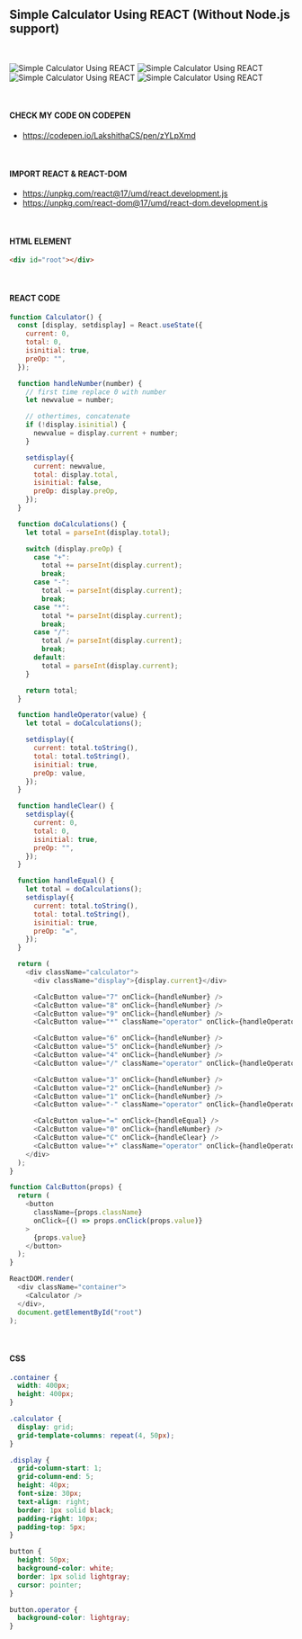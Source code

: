 ## Simple Calculator Using REACT (Without Node.js support)

<br/>


![Simple Calculator Using REACT](caculator_screenshot_1.png "Init")
![Simple Calculator Using REACT](caculator_screenshot_2.png "Clicked 1")
![Simple Calculator Using REACT](caculator_screenshot_3.png "Clicked + & 2")
![Simple Calculator Using REACT](caculator_screenshot_4.png "Clicked =")

<br/>

#### CHECK MY CODE ON CODEPEN

* https://codepen.io/LakshithaCS/pen/zYLpXmd

<br/>

#### IMPORT REACT & REACT-DOM

* https://unpkg.com/react@17/umd/react.development.js
* https://unpkg.com/react-dom@17/umd/react-dom.development.js

<br/>

#### HTML ELEMENT

```html
<div id="root"></div>
```
<br/>

#### REACT CODE

```javascript
function Calculator() {
  const [display, setdisplay] = React.useState({
    current: 0,
    total: 0,
    isinitial: true,
    preOp: "",
  });

  function handleNumber(number) {
    // first time replace 0 with number
    let newvalue = number;

    // othertimes, concatenate
    if (!display.isinitial) {
      newvalue = display.current + number;
    }

    setdisplay({
      current: newvalue,
      total: display.total,
      isinitial: false,
      preOp: display.preOp,
    });
  }

  function doCalculations() {
    let total = parseInt(display.total);

    switch (display.preOp) {
      case "+":
        total += parseInt(display.current);
        break;
      case "-":
        total -= parseInt(display.current);
        break;
      case "*":
        total *= parseInt(display.current);
        break;
      case "/":
        total /= parseInt(display.current);
        break;
      default:
        total = parseInt(display.current);
    }

    return total;
  }

  function handleOperator(value) {
    let total = doCalculations();

    setdisplay({
      current: total.toString(),
      total: total.toString(),
      isinitial: true,
      preOp: value,
    });
  }

  function handleClear() {
    setdisplay({
      current: 0,
      total: 0,
      isinitial: true,
      preOp: "",
    });
  }

  function handleEqual() {
    let total = doCalculations();
    setdisplay({
      current: total.toString(),
      total: total.toString(),
      isinitial: true,
      preOp: "=",
    });
  }

  return (
    <div className="calculator">
      <div className="display">{display.current}</div>

      <CalcButton value="7" onClick={handleNumber} />
      <CalcButton value="8" onClick={handleNumber} />
      <CalcButton value="9" onClick={handleNumber} />
      <CalcButton value="*" className="operator" onClick={handleOperator} />

      <CalcButton value="6" onClick={handleNumber} />
      <CalcButton value="5" onClick={handleNumber} />
      <CalcButton value="4" onClick={handleNumber} />
      <CalcButton value="/" className="operator" onClick={handleOperator} />

      <CalcButton value="3" onClick={handleNumber} />
      <CalcButton value="2" onClick={handleNumber} />
      <CalcButton value="1" onClick={handleNumber} />
      <CalcButton value="-" className="operator" onClick={handleOperator} />

      <CalcButton value="=" onClick={handleEqual} />
      <CalcButton value="0" onClick={handleNumber} />
      <CalcButton value="C" onClick={handleClear} />
      <CalcButton value="+" className="operator" onClick={handleOperator} />
    </div>
  );
}

function CalcButton(props) {
  return (
    <button
      className={props.className}
      onClick={() => props.onClick(props.value)}
    >
      {props.value}
    </button>
  );
}

ReactDOM.render(
  <div className="container">
    <Calculator />
  </div>,
  document.getElementById("root")
);
```
<br/>

#### CSS

```css
.container {
  width: 400px;
  height: 400px;
}

.calculator {
  display: grid;
  grid-template-columns: repeat(4, 50px);
}

.display {
  grid-column-start: 1;
  grid-column-end: 5;
  height: 40px;
  font-size: 30px;
  text-align: right;
  border: 1px solid black;
  padding-right: 10px;
  padding-top: 5px;
}

button {
  height: 50px;
  background-color: white;
  border: 1px solid lightgray;
  cursor: pointer;
}

button.operator {
  background-color: lightgray;
}
```
<br/>
